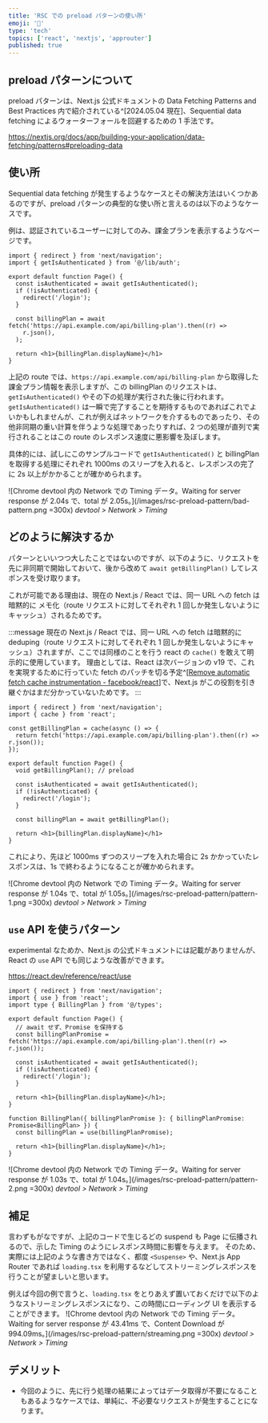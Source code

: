 ```yaml
---
title: 'RSC での preload パターンの使い所'
emoji: '🐠'
type: 'tech'
topics: ['react', 'nextjs', 'approuter']
published: true
---
```


## preload パターンについて

preload パターンは、Next.js 公式ドキュメントの Data Fetching Patterns and Best Practices 内で紹介されている^[2024.05.04 現在]、Sequential data fetching によるウォーターフォールを回避するための 1 手法です。

https://nextjs.org/docs/app/building-your-application/data-fetching/patterns#preloading-data

## 使い所

Sequential data fetching が発生するようなケースとその解決方法はいくつかあるのですが、preload パターンの典型的な使い所と言えるのは以下のようなケースです。

例は、認証されているユーザーに対してのみ、課金プランを表示するようなページです。

```tsx:app/billing-plan/page.tsx
import { redirect } from 'next/navigation';
import { getIsAuthenticated } from '@/lib/auth';

export default function Page() {
  const isAuthenticated = await getIsAuthenticated();
  if (!isAuthenticated) {
    redirect('/login');
  }

  const billingPlan = await fetch('https://api.example.com/api/billing-plan').then((r) =>
    r.json(),
  );

  return <h1>{billingPlan.displayName}</h1>
}
```

上記の route では、`https://api.example.com/api/billing-plan` から取得した課金プラン情報を表示しますが、この billingPlan のリクエストは、`getIsAuthenticated()` やその下の処理が実行された後に行われます。
`getIsAuthenticated()` は一瞬で完了することを期待するものであればこれでよいかもしれませんが、これが例えばネットワークを介するものであったり、その他非同期の重い計算を伴うような処理であったりすれば、2 つの処理が直列で実行されることはこの route のレスポンス速度に悪影響を及ぼします。

具体的には、試しにこのサンプルコードで `getIsAuthenticated()` と billingPlan を取得する処理にそれぞれ 1000ms のスリープを入れると、レスポンスの完了に 2s 以上がかかることが確かめられます。

![Chrome devtool 内の Network での Timing データ。Waiting for server response が 2.04s で、total が 2.05s。](/images/rsc-preload-pattern/bad-pattern.png =300x)
_devtool > Network > Timing_

## どのように解決するか

パターンといいつつ大したことではないのですが、以下のように、リクエストを先に非同期で開始しておいて、後から改めて `await getBillingPlan()` してレスポンスを受け取ります。

これが可能である理由は、現在の Next.js / React では、同一 URL への fetch は暗黙的に メモ化（route リクエストに対してそれぞれ 1 回しか発生しないようにキャッシュ）されるためです。

:::message
現在の Next.js / React では、同一 URL への fetch は暗黙的に deduping（route リクエストに対してそれぞれ 1 回しか発生しないようにキャッシュ）されますが、ここでは同様のことを行う react の `cache()` を敢えて明示的に使用しています。
理由としては、React は次バージョンの v19 で、これを実現するために行っていた fetch のパッチを切る予定^[[Remove automatic fetch cache instrumentation - facebook/react](https://github.com/facebook/react/pull/28896)]で、Next.js がこの役割を引き継ぐかはまだ分かっていないためです。
:::

```tsx:app/billing-plan/page.tsx
import { redirect } from 'next/navigation';
import { cache } from 'react';

const getBillingPlan = cache(async () => {
  return fetch('https://api.example.com/api/billing-plan').then((r) => r.json());
});

export default function Page() {
  void getBillingPlan(); // preload

  const isAuthenticated = await getIsAuthenticated();
  if (!isAuthenticated) {
    redirect('/login');
  }

  const billingPlan = await getBillingPlan();

  return <h1>{billingPlan.displayName}</h1>
}
```

これにより、先ほど 1000ms ずつのスリープを入れた場合に 2s かかっていたレスポンスは、1s で終わるようになることが確かめられます。

![Chrome devtool 内の Network での Timing データ。Waiting for server response が 1.04s で、total が 1.05s。](/images/rsc-preload-pattern/pattern-1.png =300x)
_devtool > Network > Timing_

## `use` API を使うパターン

experimental なためか、Next.js の公式ドキュメントには記載がありませんが、React の `use` API でも同じような改善ができます。

https://react.dev/reference/react/use

```tsx:app/billing-plan/page.tsx
import { redirect } from 'next/navigation';
import { use } from 'react';
import type { BillingPlan } from '@/types';

export default function Page() {
  // await せず、Promise を保持する
  const billingPlanPromise = fetch('https://api.example.com/api/billing-plan').then((r) => r.json());

  const isAuthenticated = await getIsAuthenticated();
  if (!isAuthenticated) {
    redirect('/login');
  }

  return <h1>{billingPlan.displayName}</h1>;
}

function BillingPlan({ billingPlanPromise }: { billingPlanPromise: Promise<BillingPlan> }) {
  const billingPlan = use(billingPlanPromise);

  return <h1>{billingPlan.displayName}</h1>;
}
```

![Chrome devtool 内の Network での Timing データ。Waiting for server response が 1.03s で、total が 1.04s。](/images/rsc-preload-pattern/pattern-2.png =300x)
_devtool > Network > Timing_

## 補足

言わずもがなですが、上記のコードで生じるどの suspend も Page に伝播されるので、示した Timing のようにレスポンス時間に影響を与えます。
そのため、実際には上記のような書き方ではなく、都度 `<Suspense>` や、Next.js App Router であれば `loading.tsx` を利用するなどしてストリーミングレスポンスを行うことが望ましいと思います。

例えば今回の例で言うと、`loading.tsx` をとりあえず置いておくだけで以下のようなストリーミングレスポンスになり、この時間にローディング UI を表示することができます。
![Chrome devtool 内の Network での Timing データ。Waiting for server response が 43.41ms で、Content Download が 994.09ms。](/images/rsc-preload-pattern/streaming.png =300x)
_devtool > Network > Timing_

## デメリット

- 今回のように、先に行う処理の結果によってはデータ取得が不要になることもあるようなケースでは、単純に、不必要なリクエストが発生することになります。
